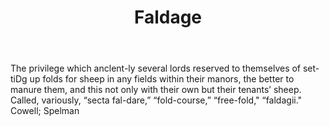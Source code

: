 ---
title: Faldage
letter: F
permalink: "/definitions/bld-faldage.html"
body: The privilege which anclent-ly several lords reserved to themselves of set-tiDg
  up folds for sheep in any fields within their manors, the better to manure them,
  and this not only with their own but their tenants’ sheep. Called, variously, “secta
  fal-dare,” “fold-course,” “free-fold," “faldagii." Cowell; Spelman
published_at: '2018-07-07'
source: Black's Law Dictionary 2nd Ed (1910)
layout: post
---